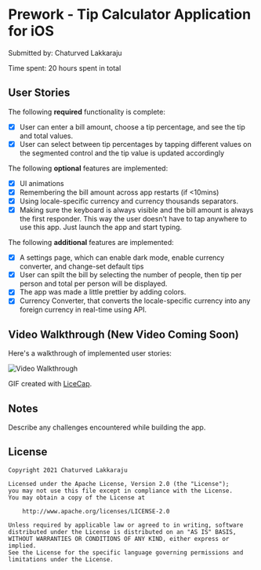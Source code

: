 # Prework - Tip Calculator Application for iOS

Submitted by: Chaturved Lakkaraju

Time spent: 20 hours spent in total

## User Stories

The following **required** functionality is complete:

* [x] User can enter a bill amount, choose a tip percentage, and see the tip and total values.
* [x] User can select between tip percentages by tapping different values on the segmented control and the tip value is updated accordingly

The following **optional** features are implemented:

* [x] UI animations
* [x] Remembering the bill amount across app restarts (if <10mins)
* [x] Using locale-specific currency and currency thousands separators.
* [x] Making sure the keyboard is always visible and the bill amount is always the first responder. This way the user doesn't have to tap anywhere to use this app. Just launch the app and start typing.

The following **additional** features are implemented:

* [x] A settings page, which can enable dark mode, enable currency converter, and change-set default tips
* [x] User can spilt the bill by selecting the number of people, then tip per person and total per person will be displayed.
* [x] The app was made a little prettier by adding colors.
* [x] Currency Converter, that converts the locale-specific currency into any foreign currency in real-time using API.
 
## Video Walkthrough (New Video Coming Soon)

Here's a walkthrough of implemented user stories:

<img src='http://g.recordit.co/LHPbqt9PiX.gif' title='Video Walkthrough' width='' alt='Video Walkthrough'>
<!--img src='https://recordit.co/2L2rwhDclT' title='Video Walkthrough' width='' alt='Video Walkthrough'-->

GIF created with [LiceCap](http://www.cockos.com/licecap/).

## Notes

Describe any challenges encountered while building the app.

## License

    Copyright 2021 Chaturved Lakkaraju

    Licensed under the Apache License, Version 2.0 (the "License");
    you may not use this file except in compliance with the License.
    You may obtain a copy of the License at

        http://www.apache.org/licenses/LICENSE-2.0

    Unless required by applicable law or agreed to in writing, software
    distributed under the License is distributed on an "AS IS" BASIS,
    WITHOUT WARRANTIES OR CONDITIONS OF ANY KIND, either express or implied.
    See the License for the specific language governing permissions and
    limitations under the License.
